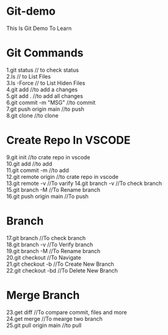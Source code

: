 # Git-demo
This Is Git Demo To Learn <br>

# Git Commands
 1.git status                // to check status <br>
 2.ls                        // to List Files <br>
 3.ls -Force                 // to List Hiden Files <br>
 4.git add <FileName>        //to add a changes <br>
 5.git add .                 //to add all changes <br>
 6.git commit -m "MSG"       //to commit  <br>
 7.git push origin main      //to push  <br>
 8.git clone <LINK>          //to clone  <br>

# Create Repo In VSCODE <br>

 9.git init                   //to crate repo in vscode  <br>
 10.git add                    //to add  <br>
 11.git commit -m              //to add  <br>
 12.git remote origin <LINK>  //to crate repo in vscode  <br>
 13.git remote -v             //To varify
 14.git branch -v             //To check branch  <br>
 15.git branch -M <NAME>      //To Rename branch  <br>
 16.git push origin main      //To push  <br>

# Branch
 17.git branch                //To check branch  <br>
 18.git branch -v             //To Verify branch  <br>
 19.git branch -M <BranchName>//To Rename branch  <br>
 20.git checkout <BranchName> //To Navigate  <br>
 21.git checkout -b <NewBranchName> //To Create New Branch  <br>
 22.git checkout -bd<NewBranchName> //To Delete New Branch  <br>

 # Merge Branch 
 23.get diff <BranchName>      //To compare commit, files and more  <br>
 24.get merge <BranchName>     //To mearge two branch  <br> 
 25.git pull origin main       //to pull  <br>